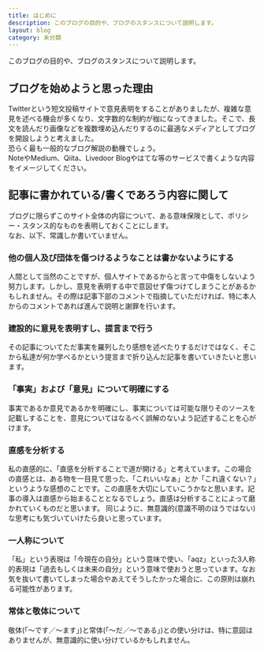 ```yaml
---
title: はじめに
description: このブログの目的や、ブログのスタンスについて説明します。
layout: blog
category: 未分類
---
```

このブログの目的や、ブログのスタンスについて説明します。

## ブログを始めようと思った理由
Twitterという短文投稿サイトで意見表明をすることがありましたが、複雑な意見を述べる機会が多くなり、文字数的な制約が枷になってきました。そこで、長文を読んだり画像などを複数埋め込んだりするのに最適なメディアとしてブログを開設しようと考えました。  
恐らく最も一般的なブログ解説の動機でしょう。  
NoteやMedium、Qiita、Livedoor Blogやはてな等のサービスで書くような内容をイメージしてください。

## 記事に書かれている/書くであろう内容に関して
ブログに限らずこのサイト全体の内容について、ある意味保険として、ポリシー・スタンス的なものを表明しておくことにします。  
なお、以下、常識しか書いていません。

### 他の個人及び団体を傷つけるようなことは書かないようにする
人間として当然のことですが、個人サイトであるからと言って中傷をしないよう努力します。しかし、意見を表明する中で意図せず傷つけてしまうことがあるかもしれません。その際は記事下部のコメントで指摘していただければ、特に本人からのコメントであれば進んで説明と謝罪を行います。

### 建設的に意見を表明すし、提言まで行う
その記事についてただ事実を羅列したり感想を述べたりするだけではなく、そこから私達が何か学べるかという提言まで折り込んだ記事を書いていきたいと思います。

### 「事実」および「意見」について明確にする
事実であるか意見であるかを明確にし、事実については可能な限りそのソースを記載しすることを、意見についてはなるべく誤解のないよう記述することを心がけます。

### 直感を分析する
私の直感的に、「直感を分析することで道が開ける」と考えています。この場合の直感とは、ある物を一目見て思った、「これいいなぁ」とか「これ違くない？」というような感想のことです。この直感を大切にしていこうかなと思います。記事の導入は直感から始まることとなるでしょう。直感は分析することによって磨かれていくものだと思います。
同じように、無意識的(意識不明のほうではない)な思考にも気づいていけたら良いと思っています。

### 一人称について
「私」という表現は「今現在の自分」という意味で使い、「aqz」といった3人称的表現は「過去もしくは未来の自分」という意味で使おうと思っています。なお気を抜いて書いてしまった場合やあえてそうしたかった場合に、この原則は崩れる可能性があります。

### 常体と敬体について
敬体(「〜です／〜ます」)と常体(「〜だ／〜である」)との使い分けは、特に意図はありませんが、無意識的に使い分けているかもしれません。
